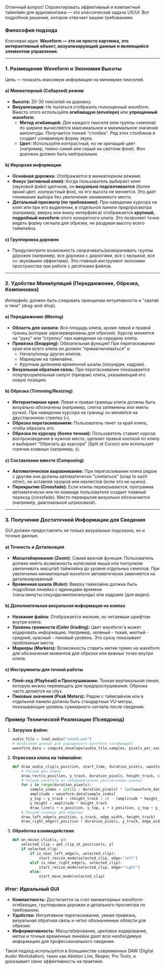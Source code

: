 Отличный вопрос! Спроектировать эффективный и компактный таймлайн для аудиомонтажа — это классическая задача UX/UI. Вот подробное решение, которое отвечает вашим требованиям.

### Философия подхода

Ключевая идея: **Waveform — это не просто картинка, это интерактивный объект, визуализирующий данные и являющийся элементом управления.**

---

### 1. Размещение Waveform и Экономия Высоты

Цель — показать максимум информации на минимуме пикселей.

#### **a) Миниатюрный (Collapsed) режим**
*   **Высота:** 20-30 пикселей на дорожку.
*   **Визуализация:** Не пытаться отобразить полноценный waveform. Вместо этого используйте **огибающую (envelope)** или **упрощенный waveform**.
    *   **Метод огибающей:** Для каждого пикселя (или группы семплов) по ширине вычисляется максимальное и минимальное значение амплитуды. Получается тонкий "столбик". Ряд этих столбиков и создает узнаваемую форму звука.
    *   **Цвет:** Используйте контрастный, но не кричащий цвет (например, темно-синий или серый на светлом фоне). Фон дорожки должен быть нейтральным.



#### **b) Иерархия информации**
*   **Основная дорожка:** Отображается в миниатюрном режиме.
*   **Фокус (активный клип):** Когда пользователь выбирает клип (звуковой файл) щелчком, он **визуально подсвечивается** (более яркий цвет, контрастный фон), но его высота не меняется. Это дает понимание выбора без увеличения занимаемого места.
*   **Детальный просмотр (по требованию):** При наведении курсора на клип или при его выделении, в отдельной панели предпросмотра (например, вверху или внизу интерфейса) отображается **крупный, подробный waveform** этого конкретного клипа. Это позволяет точно видеть форму сигнала для обрезки, не раздувая высоту всего таймлайна.

#### **c) Группировка дорожек**
*   Предусмотрите возможность сворачивать/разворачивать группы дорожек (например, все дорожки с диалогами, все с музыкой, все со звуковыми эффектами). Это главный инструмент экономии пространства при работе с десятками файлов.

---

### 2. Удобство Манипуляций (Передвижение, Обрезка, Компоновка)

Интерфейс должен быть следовать принципам интуитивности и "хватай и тяни" (drag-and-drop).

#### **a) Передвижение (Moving)**
*   **Область для захвата:** Вся площадь клипа, кроме левой и правой границ (которые зарезервированы для обрезки). Курсор меняется на "руку" или "стрелку" при наведении на середину клипа.
*   **Привязка (Snapping):** Обязательная функция! При перетаскивании края или всего клипа он должен "примагничиваться" к:
    *   Началу/концу других клипов.
    *   Маркерам на таймлайне.
    *   Крупным делениям временной шкалы (секундам, кадрам).
*   **Визуальная обратная связь:** При перетаскивании показывается полупрозрательный силуэт (призрак) клипа, указывающий его новую позицию.

#### **b) Обрезка (Trimming/Resizing)**
*   **Интерактивные края:** Левая и правая границы клипа должны быть визуально обозначены (например, слегка затемнены или иметь ручки). При наведении курсора на границу он меняется на двустороннюю стрелку (`↔`).
*   **Обрезка перетаскиванием:** Пользователь тянет за край клипа, чтобы обрезать его.
*   **Обрезка по курсору (более точная):** Пользователь ставиет курсор воспроизведения в нужное место, щелкает правой кнопкой по клипу и выбирает "Обрезать до курсора" (Split at Cursor) или использует горячие клавиши (например, `S`).

#### **c) Составление вместе (Composing)**
*   **Автоматическое выравнивание:** При перетаскивании клипа рядом с другим они должны автоматически "слипаться" (snap to each other), не оставляя зазоров или нахлестов (если это не нужно).
*   **Перекрытие (Crossfade):** Если клипы перекрываются, программа автоматически или по команде пользователя создает плавный переход (crossfade). Место перекрытия визуально обозначается (например, диагональной штриховкой).



---

### 3. Получение Достаточной Информации для Сведения

GUI должен предоставлять не только визуальные подсказки, но и точные данные.

#### **a) Точность и Детализация**
*   **Масштабирование (Zoom):** Самая важная функция. Пользователь должен иметь возможность колесиком мыши или ползунком увеличивать масштаб таймлайна до уровня отдельных семплов. При увеличении миниатюрный waveform автоматически заменяется на детализированный.
*   **Временная шкала (Ruler):** Вверху таймлайна должна быть подробная линейка с единицами времени (часы:минуты:секунды:миллисекунды) или кадрами (для видео).

#### **b) Дополнительная визуальная информация на клипах**
*   **Название файла:** Отображается мелким, но читаемым шрифтом внутри клипа.
*   **Уровень громкости (Color Grading):** Цвет waveform'а может кодировать информацию. Например, зеленый - тихий, желтый - средний, красный - пиковый уровень. Это сразу показывает проблемные места.
*   **Маркеры (Markers):** Возможность ставить метки прямо на waveform для обозначения моментов для обрезки или важных точек внутри клипа.

#### **c) Инструменты для точной работы**
*   **Плей-хед (Playhead) и Прослушивание:** Тонкая вертикальная линия, которую можно перемещать для предпрослушивания. Обрезка часто делается на слух.
*   **Пиковые значения (Peak Meters):** Рядом с таймлайном или в отдельной панели должны быть стандартные VU-метры, показывающие уровень суммарного сигнала после сведения.

### Пример Технической Реализации (Псевдокод)

1.  **Загрузка файла:**
    ```python
    audio_file = load_audio("sound.wav")
    # Вычисляем данные для упрощенного waveform (огибающей)
    waveform_data = compute_envelope(audio_file.samples, pixels_per_second)
    ```
2.  **Отрисовка клипа на таймлайне:**
    ```python
    def draw_audio_clip(x_position, start_time, duration_pixels, waveform_data):
        # Рисуем фон клипа
        draw_rect(x_position, y_track, duration_pixels, height_track, color="#eee")
        # Рисуем waveform из предварительно рассчитанных данных
        for i in range(duration_pixels):
            sample_index = int((i / duration_pixels) * len(waveform_data))
            amplitude = waveform_data[sample_index]
            y_top = y_track + (height_track / 2) - (amplitude * height_track / 2)
            y_height = amplitude * height_track
            draw_line(i + x_position, y_top, i + x_position, y_top + y_height, color="#369")
        # Рисуем границы для обрезки
        draw_left_edge(x_position, y_track, edge_width, height_track)
        draw_right_edge(x_position + duration_pixels, y_track, edge_width, height_track)
    ```
3.  **Обработка взаимодействия:**
    ```python
    def on_mouse_click(x, y):
        selected_clip = get_clip_at_position(x, y)
        if selected_clip:
            if is_near_left_edge(x, selected_clip): 
                start_resize_mode(selected_clip, edge="left")
            elif is_near_right_edge(x, selected_clip):
                start_resize_mode(selected_clip, edge="right")
            else:
                start_move_mode(selected_clip)
    ```

### Итог: Идеальный GUI

*   **Компактность:** Достигается за счет миниатюрных waveform-огибающих, группировки дорожек и детального просмотра по требованию.
*   **Удобство:** Интуитивное перетаскивание, умная привязка, визуальная обратная связь и четко обозначенные области для обрезки.
*   **Информативность:** Масштабирование, цветовое кодирование, метки и точные временные линейки дают всю необходимую информацию для профессионального сведения.

Такой подход используется в большинстве современных DAW (Digital Audio Workstation), таких как Ableton Live, Reaper, Pro Tools, и доказывает свою эффективность на практике.
